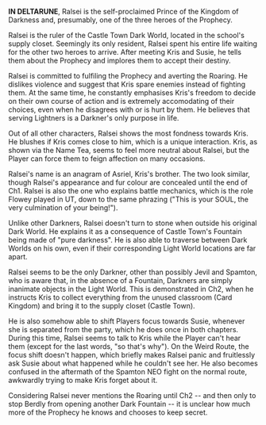 **IN DELTARUNE**, Ralsei is the self-proclaimed Prince of the Kingdom of Darkness and, presumably, one of the three heroes of the Prophecy.

Ralsei is the ruler of the Castle Town Dark World, located in the school's supply closet. Seemingly its only resident, Ralsei spent his entire life waiting for the other two heroes to arrive. After meeting Kris and Susie, he tells them about the Prophecy and implores them to accept their destiny.

Ralsei is committed to fulfiling the Prophecy and averting the Roaring. He dislikes violence and suggest that Kris spare enemies instead of fighting them. At the same time, he constantly emphasises Kris's freedom to decide on their own course of action and is extremely accomodating of their choices, even when he disagrees with or is hurt by them. He believes that serving Lightners is a Darkner's only purpose in life.

Out of all other characters, Ralsei shows the most fondness towards Kris. He blushes if Kris comes close to him, which is a unique interaction.
Kris, as shown via the Name Tea, seems to feel more neutral about Ralsei, but the Player can force them to feign affection on many occasions.

Ralsei's name is an anagram of Asriel, Kris's brother. The two look similar, though Ralsei's appearance and fur colour are concealed until the end of Ch1.
Ralsei is also the one who explains battle mechanics, which is the role Flowey played in UT, down to the same phrazing ("This is your SOUL, the very culmination of your being!").

Unlike other Darkners, Ralsei doesn't turn to stone when outside his original Dark World. He explains it as a consequence of Castle Town's Fountain being made of "pure darkness". He is also able to traverse between Dark Worlds on his own, even if their corresponding Light World locations are far apart. 

Ralsei seems to be the only Darkner, other than possibly Jevil and Spamton, who is aware that, in the absence of a Fountain, Darkners are simply inanimate objects in the Light World. This is demonstrated in Ch2, when he instructs Kris to collect everything from the unused classroom (Card Kingdom) and bring it to the supply closet (Castle Town).

He is also somehow able to shift Players focus towards Susie, whenever she is separated from the party, which he does once in both chapters. During this time, Ralsei seems to talk to Kris while the Player can't hear them (except for the last words, "so that's why").
On the Weird Route, the focus shift doesn't happen, which briefly makes Ralsei panic and fruitlessly ask Susie about what happened while he couldn't see her.
He also becomes confused in the aftermath of the Spamton NEO fight on the normal route, awkwardly trying to make Kris forget about it.

Considering Ralsei never mentions the Roaring until Ch2 -- and then only to stop Berdly from opening another Dark Fountain -- it is unclear how much more of the Prophecy he knows and chooses to keep secret.